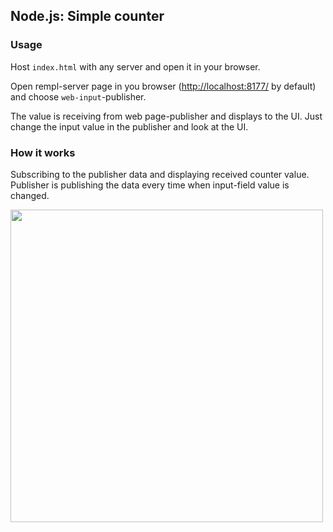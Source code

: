 ## Node.js: Simple counter

### Usage

Host `index.html` with any server and open it in your browser.

Open rempl-server page in you browser ([http://localhost:8177/](http://localhost:8177/) by default) and choose `web-input`-publisher.

The value is receiving from web page-publisher and displays to the UI. Just change the input value in the publisher and look at the UI.

### How it works

Subscribing to the publisher data and displaying received counter value. Publisher is publishing the data every time when input-field value is changed.

<img src="https://cloud.githubusercontent.com/assets/6654581/23896931/4641ac14-08bc-11e7-8f12-516aae853183.gif" width="500px"/>
